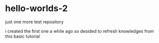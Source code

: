 # hello-worlds-2
just one more test repository

i created the first one a while ago so desided
to refresh knowledges from this basic tutorial
